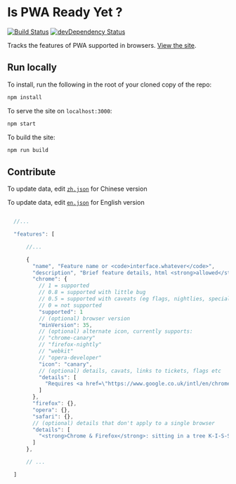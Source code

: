 # Is PWA Ready Yet ?

[![Build Status](https://api.travis-ci.org/toxic-johann/is-pwa-ready.svg)](https://travis-ci.org/toxic-johann/is-pwa-ready)
[![devDependency Status](https://david-dm.org/toxic-johann/is-pwa-ready.svg)](https://david-dm.org/toxic-johann/is-pwa-ready)

Tracks the features of PWA supported in browsers.
[View the site](https://ispwaready.toxicjohann.com).

## Run locally

To install, run the following in the root of your cloned copy of the repo:

```sh
npm install
```

To serve the site on `localhost:3000`:

```sh
npm start
```

To build the site:

```sh
npm run build
```

## Contribute

To update data, edit [`zh.json`](server/data/zh.json) for Chinese version

To update data, edit [`en.json`](server/data/zh.json) for English version

```js

  //...

  "features": [

      //...

      {
        "name", "Feature name or <code>interface.whatever</code>",
        "description", "Brief feature details, html <strong>allowed</strong>",
        "chrome": {
          // 1 = supported
          // 0.8 = supported with little bug
          // 0.5 = supported with caveats (eg flags, nightlies, special builds)
          // 0 = not supported
          "supported": 1
          // (optional) browser version
          "minVersion": 35,
          // (optional) alternate icon, currently supports:
          // "chrome-canary"
          // "firefox-nightly"
          // "webkit"
          // "opera-developer"
          "icon": "canary",
          // (optional) details, cavats, links to tickets, flags etc
          "details": [
            "Requires <a href=\"https://www.google.co.uk/intl/en/chrome/browser/canary.html\">Chrome Canary</a>"
          ]
        },
        "firefox": {},
        "opera": {},
        "safari": {},
        // (optional) details that don't apply to a single browser
        "details": [
          "<strong>Chrome & Firefox</strong>: sitting in a tree K-I-S-S-I-N-G"
        ]
      },

      // ...

  ]
```
